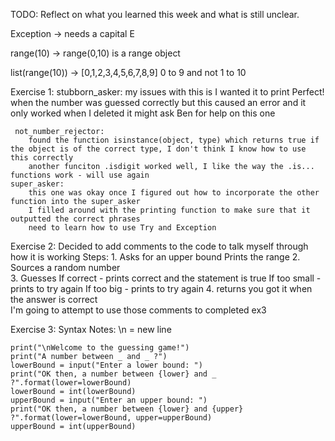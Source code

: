 TODO: Reflect on what you learned this week and what is still unclear.

Exception -> needs a capital E

range(10) -> range(0,10) is a range object

list(range(10)) -> [0,1,2,3,4,5,6,7,8,9] 0 to 9 and not 1 to 10

Exercise 1:
    stubborn_asker: 
        my issues with this is I wanted it to print Perfect! when the number was guessed correctly but this caused an error and it only worked when I deleted it
        might ask Ben for help on this one

     not_number_rejector:
        found the function isinstance(object, type) which returns true if the object is of the correct type, I don't think I know how to use this correctly
        another funciton .isdigit worked well, I like the way the .is... functions work - will use again
    super_asker:
        this one was okay once I figured out how to incorporate the other function into the super_asker
        I filled around with the printing function to make sure that it outputted the correct phrases
        need to learn how to use Try and Exception

Exercise 2:
    Decided to add comments to the code to talk myself through how it is working
    Steps:
    1. Asks for an upper bound 
        Prints the range
    2. Sources a random number   
    3. Guesses 
        If correct - prints correct and the statement is true
        If too small - prints to try again
        If too big - prints to try again
    4. returns you got it when the answer is correct   
    I'm going to attempt to use those comments to completed ex3

 Exercise 3:
    Syntax Notes:
    \n = new line




    print("\nWelcome to the guessing game!")
    print("A number between _ and _ ?")
    lowerBound = input("Enter a lower bound: ")
    print("OK then, a number between {lower} and _ ?".format(lower=lowerBound)
    lowerBound = int(lowerBound)
    upperBound = input("Enter an upper bound: ")
    print("OK then, a number between {lower} and {upper} ?".format(lower=lowerBound, upper=upperBound)
    upperBound = int(upperBound)